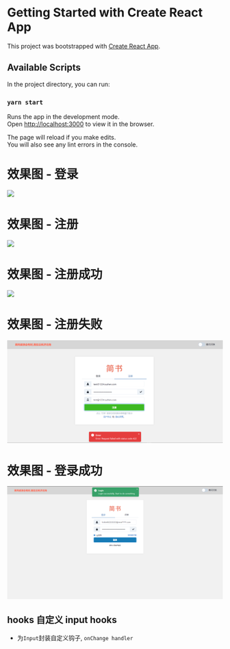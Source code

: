 # Getting Started with Create React App

This project was bootstrapped with [Create React App](https://github.com/facebook/create-react-app).

## Available Scripts

In the project directory, you can run:

### `yarn start`

Runs the app in the development mode.\
Open [http://localhost:3000](http://localhost:3000) to view it in the browser.

The page will reload if you make edits.\
You will also see any lint errors in the console.


# 效果图 - 登录

<img src="./images/login.png">

# 效果图 - 注册

<img src="./images/reg.png">

# 效果图 - 注册成功

<img src="./images/reg-success.png">


# 效果图 - 注册失败

<img src="./images/reg-error.png">


# 效果图 - 登录成功

<img src="./images/login-success.png">


## hooks 自定义 input hooks
- 为`Input`封装自定义钩子, `onChange handler`



